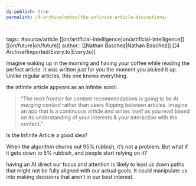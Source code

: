 ```yaml
---
dg-publish: true
permalink: /4-archive/notes/the-infinite-article-divinations/

---
```


tags:: #source/article [[on/artificial-intelligence\|on/artificial-intelligence]] [[on/future\|on/future]]
author:: [[Nathan Baschez\|Nathan Baschez]] [[4 Archive/Imported/Every.to\|Every.to]]

Imagine waking up in the morning and having your coffee while reading the perfect article. It was written just for you the moment you picked it up. Unlike regular articles, this one knows everything.

the infinite article appears as an infinite scroll.

> “The next frontier for content recommendations is going to be _AI merging content_ rather than users flipping between articles. Imagine an app that is a continuous article and writes itself as you read based on its understanding of your interests & your interaction with the content.”

Is the Infinite Article a good idea?

When the algorithm churns out 95% rubbish, it’s not a problem. But what if it gets down to 5% rubbish, and people start relying on it?

having an AI direct our focus and attention is likely to lead us down paths that might not be fully aligned with our actual goals. It could manipulate us into making decisions that aren’t in our best interest.